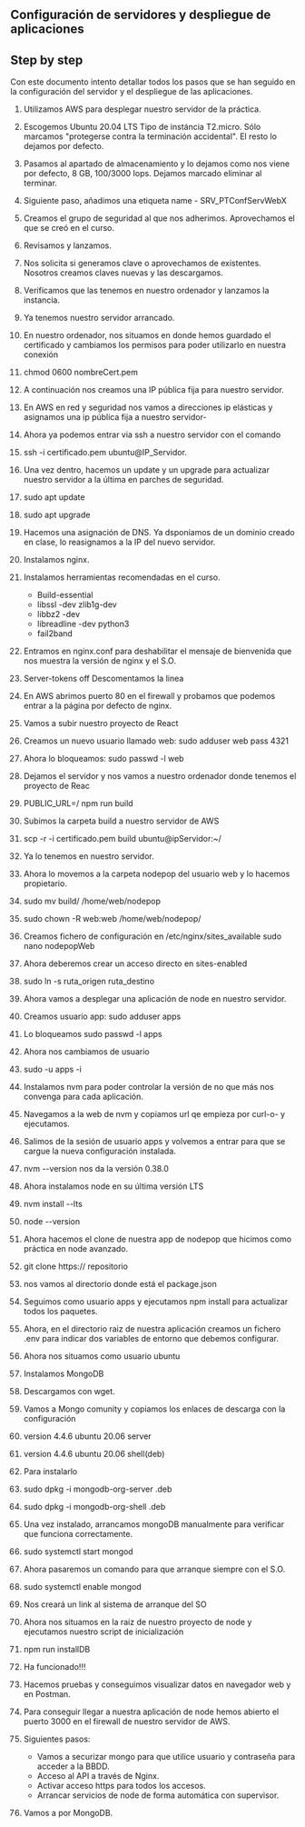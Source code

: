 ## Configuración de servidores y despliegue de aplicaciones

## Step by step

Con este documento intento detallar todos los pasos que se han seguido en la configuración del servidor y el despliegue de las aplicaciones.


1. Utilizamos AWS para desplegar nuestro servidor de la práctica.
2. Escogemos Ubuntu 20.04 LTS Tipo de instáncia T2.micro. Sólo marcamos "protegerse contra la terminación accidental". El resto lo dejamos por defecto.
3. Pasamos al apartado de almacenamiento y lo dejamos como nos viene por defecto, 8 GB, 100/3000 Iops. Dejamos marcado eliminar al terminar.
4. Siguiente paso, añadimos una etiqueta name - SRV_PTConfServWebX
5. Creamos el grupo de seguridad al que nos adherimos. Aprovechamos el que se creó en el curso.
6. Revisamos y lanzamos.
7. Nos solicita si generamos clave o aprovechamos de existentes. Nosotros creamos claves nuevas y las descargamos.
8. Verificamos que las tenemos en nuestro ordenador y lanzamos la instancia.
9. Ya tenemos nuestro servidor arrancado.
10. En nuestro ordenador, nos situamos en donde hemos guardado el certificado y cambiamos los permisos para poder utilizarlo en nuestra conexión
11. chmod 0600 nombreCert.pem
12. A continuación nos creamos una IP pública fija para nuestro servidor.
13. En AWS en red y seguridad nos vamos a direcciones ip elásticas y asignamos una ip pública fija a nuestro servidor-
14. Ahora ya podemos entrar via ssh a nuestro servidor con el comando
15. ssh -i certificado.pem ubuntu@IP_Servidor.
16. Una vez dentro, hacemos un update y un upgrade para actualizar nuestro servidor a la última en parches de seguridad.
17. sudo apt update
18. sudo apt upgrade
19. Hacemos una asignación de DNS. Ya dsponíamos de un dominio creado en clase, lo reasignamos a la IP del nuevo servidor.
20. Instalamos nginx.
21. Instalamos herramientas recomendadas en el curso.
	- Build-essential
	- libssl -dev zlib1g-dev
	- libbz2 -dev
	- libreadline -dev python3
	- fail2band
	
22. Entramos en nginx.conf para deshabilitar el mensaje de bienvenida que nos muestra la versión de nginx y el S.O.
23. Server-tokens off Descomentamos la linea
24. En AWS abrimos puerto 80 en el firewall y probamos que podemos entrar a la página por defecto de nginx.
25. Vamos a subir nuestro proyecto de React
26. Creamos un nuevo usuario llamado web: sudo adduser web pass 4321
27. Ahora lo bloqueamos: sudo passwd -l web
28. Dejamos el servidor y nos vamos a nuestro ordenador donde tenemos el proyecto de Reac
29. PUBLIC_URL=/ npm run build
30. Subimos la carpeta build a nuestro servidor de AWS
31. scp -r -i certificado.pem build ubuntu@ipServidor:~/
32. Ya lo tenemos en nuestro servidor.
33. Ahora lo movemos a la carpeta nodepop del usuario web y lo hacemos propietario.
34. sudo mv build/ /home/web/nodepop
35. sudo chown -R web:web /home/web/nodepop/
36. Creamos fichero de configuración en /etc/nginx/sites_available sudo nano nodepopWeb
37. Ahora deberemos crear un acceso directo en sites-enabled
38. sudo ln -s ruta_origen ruta_destino
39. Ahora vamos a desplegar una aplicación de node en nuestro servidor.
40. Creamos usuario app: sudo adduser apps
41. Lo bloqueamos sudo passwd -l apps
42. Ahora nos cambiamos de usuario
43. sudo -u apps -i
44. Instalamos nvm para poder controlar la versión de no que más nos convenga para cada aplicación.
45. Navegamos a la web de nvm y copiamos url qe empieza por curl-o- y ejecutamos.
46. Salimos de la sesión de usuario apps y volvemos a entrar para que se cargue la nueva configuración instalada.
47. nvm --version nos da la versión 0.38.0
48. Ahora instalamos node en su última versión LTS
49. nvm install --lts
50. node --version 
51. Ahora hacemos el clone de nuestra app de nodepop que hicimos como práctica en node avanzado.
52. git clone https:// repositorio
53. nos vamos al directorio donde está el package.json 
54. Seguimos como usuario apps y ejecutamos npm install para actualizar todos los paquetes.
55. Ahora, en el directorio raiz de nuestra aplicación creamos un fichero .env para indicar dos variables de entorno que debemos configurar.
56. Ahora nos situamos como usuario ubuntu
57. Instalamos MongoDB
58. Descargamos con wget.
59. Vamos a Mongo comunity y copiamos los enlaces de descarga con la configuración
60. version 4.4.6 ubuntu 20.06 server
61. version 4.4.6 ubuntu 20.06 shell(deb)
62. Para instalarlo
63. sudo dpkg -i mongodb-org-server .deb
64. sudo dpkg -i mongodb-org-shell   .deb
65. Una vez instalado, arrancamos mongoDB manualmente para verificar que funciona correctamente.
66. sudo systemctl start mongod
67. Ahora pasaremos un comando para que arranque siempre con el S.O.
68. sudo systemctl enable mongod
69. Nos creará un link al sistema de arranque del SO
70. Ahora nos situamos en la raiz de nuestro proyecto de node y ejecutamos nuestro script de inicialización
71. npm run installDB
72. Ha funcionado!!!
73. Hacemos pruebas y conseguimos visualizar datos en navegador web y en Postman.
74. Para conseguir llegar a nuestra aplicación de node hemos abierto el puerto 3000 en el firewall de nuestro servidor de AWS.
75. Siguientes pasos: 
	- Vamos a securizar mongo para que utilice usuario y contraseña para acceder a la BBDD.
	- Acceso al API a través de Nginx.
	- Activar acceso https para todos los accesos.
	- Arrancar servicios de node de forma automática con supervisor.
76. Vamos a por MongoDB.